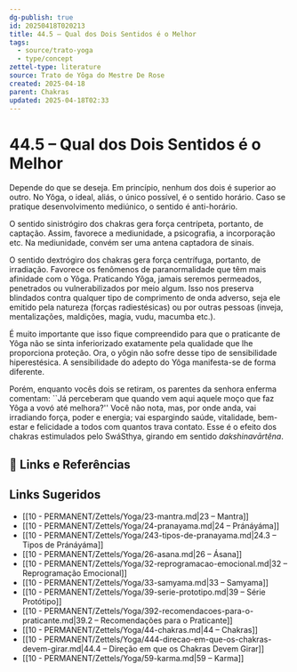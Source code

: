 ```yaml
---
dg-publish: true
id: 20250418T020213
title: 44.5 – Qual dos Dois Sentidos é o Melhor
tags:
  - source/trato-yoga
  - type/concept
zettel-type: literature
source: Trato de Yôga do Mestre De Rose
created: 2025-04-18
parent: Chakras
updated: 2025-04-18T02:33
---
```


# 44.5 – Qual dos Dois Sentidos é o Melhor

Depende do que se deseja. Em princípio, nenhum dos dois é superior ao outro. No Yôga, o ideal, aliás, o único possível, é o sentido horário. Caso se pratique desenvolvimento mediúnico, o sentido é anti-horário.

O sentido sinistrógiro dos chakras gera força centrípeta, portanto, de captação. Assim, favorece a mediunidade, a psicografia, a incorporação etc. Na mediunidade, convém ser uma antena captadora de sinais.

O sentido dextrógiro dos chakras gera força centrífuga, portanto, de irradiação. Favorece os fenômenos de paranormalidade que têm mais afinidade com o Yôga. Praticando Yôga, jamais seremos permeados, penetrados ou vulnerabilizados por meio algum. Isso nos preserva blindados contra qualquer tipo de comprimento de onda adverso, seja ele emitido pela natureza (forças radiestésicas) ou por outras pessoas (inveja, mentalizações, maldições, magia, vudu, macumba etc.).

É muito importante que isso fique compreendido para que o praticante de Yôga não se sinta inferiorizado exatamente pela qualidade que lhe proporciona proteção. Ora, o yôgin não sofre desse tipo de sensibilidade hiperestésica. A sensibilidade do adepto do Yôga manifesta-se de forma diferente.

Porém, enquanto vocês dois se retiram, os parentes da senhora enferma comentam: ``Já perceberam que quando vem aqui aquele moço que faz Yôga a vovó até melhora?'' Você não nota, mas, por onde anda, vai irradiando força, poder e energia; vai espargindo saúde, vitalidade, bem-estar e felicidade a todos com quantos trava contato. Esse é o efeito dos chakras estimulados pelo SwáSthya, girando em sentido *dakshinavārtêna*.

## 🔗 Links e Referências

## Links Sugeridos

- [[10 - PERMANENT/Zettels/Yoga/23-mantra.md\|23 – Mantra]]
- [[10 - PERMANENT/Zettels/Yoga/24-pranayama.md\|24 – Pránáyáma]]
- [[10 - PERMANENT/Zettels/Yoga/243-tipos-de-pranayama.md\|24.3 – Tipos de Pránáyáma]]
- [[10 - PERMANENT/Zettels/Yoga/26-asana.md\|26 – Ásana]]
- [[10 - PERMANENT/Zettels/Yoga/32-reprogramacao-emocional.md\|32 – Reprogramação Emocional]]
- [[10 - PERMANENT/Zettels/Yoga/33-samyama.md\|33 – Samyama]]
- [[10 - PERMANENT/Zettels/Yoga/39-serie-prototipo.md\|39 – Série Protótipo]]
- [[10 - PERMANENT/Zettels/Yoga/392-recomendacoes-para-o-praticante.md\|39.2 – Recomendações para o Praticante]]
- [[10 - PERMANENT/Zettels/Yoga/44-chakras.md\|44 – Chakras]]
- [[10 - PERMANENT/Zettels/Yoga/444-direcao-em-que-os-chakras-devem-girar.md\|44.4 – Direção em que os Chakras Devem Girar]]
- [[10 - PERMANENT/Zettels/Yoga/59-karma.md\|59 – Karma]]